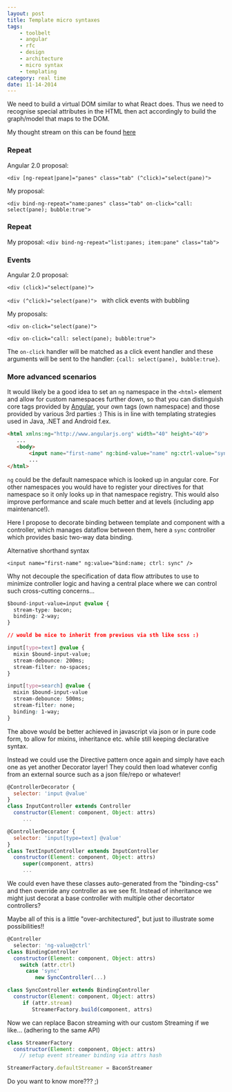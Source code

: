 ```yaml
---
layout: post
title: Template micro syntaxes
tags:
    - toolbelt
    - angular
    - rfc
    - design
    - architecture
    - micro syntax
    - templating
category: real time
date: 11-14-2014
---
```


We need to build a virtual DOM similar to what React does. Thus we need to recognise special attributes in the HTML then act accordingly to build the graph/model that maps to the DOM.

My thought stream on this can be found [here](https://github.com/angular/angular/issues/133#issuecomment-62538901)

### Repeat

Angular 2.0 proposal:

`<div [ng-repeat|pane]="panes" class="tab" (^click)="select(pane)"> `

My proposal:

`<div bind-ng-repeat="name:panes" class="tab" on-click="call: select(pane); bubble:true">`

### Repeat

My proposal: `<div bind-ng-repeat="list:panes; item:pane" class="tab">`

### Events

Angular 2.0 proposal:

`<div (click)="select(pane)"> `

`<div (^click)="select(pane)"> ` with click events with bubbling

My proposals:

`<div on-click="select(pane)">`

`<div on-click="call: select(pane); bubble:true">`

The `on-click` handler will be matched as a click event handler and these arguments will be sent to the
handler: `{call: select(pane), bubble:true}`.


### More advanced scenarios

It would likely be a good idea to set an `ng` namespace in the `<html>` element and allow for custom namespaces further down, so that you can distinguish core tags provided by [Angular](www.angularjs.org), your own tags (own namespace) and those provided by various 3rd parties :)
This is in line with templating strategies used in Java, .NET and Android f.ex.

```html
<html xmlns:ng="http://www.angularjs.org" width="40" height="40">
   ...
   <body>
       <input name="first-name" ng:bind-value="name" ng:ctrl-value="sync" />
       ...
</html>
```

`ng` could be the default namespace which is looked up in angular core. For other namespaces you would have to register your directives for that namespace so it only looks up in that namespace registry.
This would also improve performance and scale much better and at levels (including app maintenance!).

Here I propose to decorate binding between template and component with a controller, which manages dataflow between them, here a `sync` controller which provides basic two-way data binding.

Alternative shorthand syntax

`<input name="first-name" ng:value="bind:name; ctrl: sync" />`

Why not decouple the specification of data flow attributes to use to minimize controller logic and having a central place where we can control such cross-cutting concerns...

```css
$bound-input-value=input @value {
  stream-type: bacon;
  binding: 2-way;
}

// would be nice to inherit from previous via sth like scss :)

input[type=text] @value {
  mixin $bound-input-value;
  stream-debounce: 200ms;
  stream-filter: no-spaces;
}

input[type=search] @value {
  mixin $bound-input-value
  stream-debounce: 500ms;
  stream-filter: none;
  binding: 1-way;
}
```

The above would be better achieved in javascript via json or in pure code form, to allow for mixins, inheritance etc. while still keeping declarative syntax.

Instead we could use the Directive pattern once again and simply have each one as yet another Decorator layer! They could then load whatever config from an external source such as a json file/repo or whatever!

```js
@ControllerDecorator {
  selector: 'input @value'
}
class InputController extends Controller
  constructor(Element: component, Object: attrs)
     ...

@ControllerDecorator {
  selector: 'input[type=text] @value'
}
class TextInputController extends InputController
  constructor(Element: component, Object: attrs)
     super(component, attrs)
     ...
```

We could even have these classes auto-generated from the "binding-css" and then override any controller as we see fit. Instead of inheritance we might just decorat a base controller with multiple other decortator controllers?

Maybe all of this is a little "over-architectured", but just to illustrate some possibilities!!

```js
@Controller
  selector: 'ng-value@ctrl'
class BindingController
  constructor(Element: component, Object: attrs)
    switch (attr.ctrl)
      case 'sync'
         new SyncController(...)

class SyncController extends BindingController
  constructor(Element: component, Object: attrs)
     if (attr.stream)
        StreamerFactory.build(component, attrs)
```

Now we can replace Bacon streaming with our custom Streaming if we like... (adhering to the same API)

```js
class StreamerFactory
  constructor(Element: component, Object: attrs)
    // setup event streamer binding via attrs hash

StreamerFactory.defaultStreamer = BaconStreamer
```

Do you want to know more??? ;)
